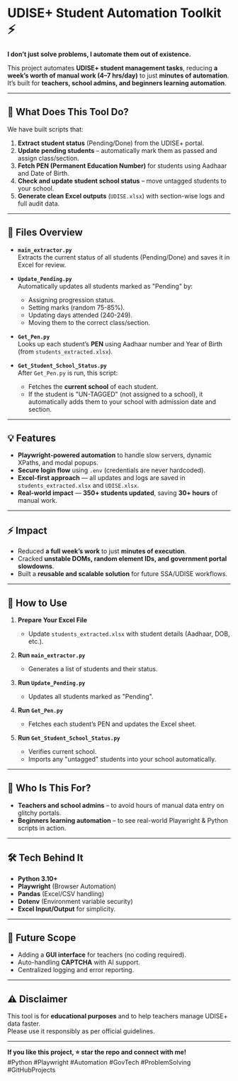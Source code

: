 # UDISE+ Student Automation Toolkit ⚡

**I don’t just solve problems, I automate them out of existence.**

This project automates **UDISE+ student management tasks**, reducing **a week’s worth of manual work (4–7 hrs/day)** to just **minutes of automation**.  
It’s built for **teachers, school admins, and beginners learning automation**.

---

## 🚀 What Does This Tool Do?

We have built scripts that:
1. **Extract student status** (Pending/Done) from the UDISE+ portal.  
2. **Update pending students** – automatically mark them as passed and assign class/section.  
3. **Fetch PEN (Permanent Education Number)** for students using Aadhaar and Date of Birth.  
4. **Check and update student school status** – move untagged students to your school.  
5. **Generate clean Excel outputs** (`UDISE.xlsx`) with section-wise logs and full audit data.

---

## 🧩 Files Overview

- **`main_extractor.py`**  
  Extracts the current status of all students (Pending/Done) and saves it in Excel for review.

- **`Update_Pending.py`**  
  Automatically updates all students marked as "Pending" by:
  - Assigning progression status.
  - Setting marks (random 75-85%).
  - Updating days attended (240-249).
  - Moving them to the correct class/section.

- **`Get_Pen.py`**  
  Looks up each student’s **PEN** using Aadhaar number and Year of Birth (from `students_extracted.xlsx`).

- **`Get_Student_School_Status.py`**  
  After `Get_Pen.py` is run, this script:
  - Fetches the **current school** of each student.
  - If the student is "UN-TAGGED" (not assigned to a school), it automatically adds them to your school with admission date and section.

---

## 💡 Features
- **Playwright-powered automation** to handle slow servers, dynamic XPaths, and modal popups.  
- **Secure login flow** using `.env` (credentials are never hardcoded).  
- **Excel-first approach** — all updates and logs are saved in `students_extracted.xlsx` and `UDISE.xlsx`.  
- **Real-world impact** — **350+ students updated**, saving **30+ hours** of manual work.  

---

## ⚡ Impact
- Reduced **a full week’s work** to just **minutes of execution**.  
- Cracked **unstable DOMs, random element IDs, and government portal slowdowns**.  
- Built a **reusable and scalable solution** for future SSA/UDISE workflows.

---

## 🔧 How to Use

1. **Prepare Your Excel File**  
   - Update `students_extracted.xlsx` with student details (Aadhaar, DOB, etc.).

2. **Run `main_extractor.py`**  
   - Generates a list of students and their status.

3. **Run `Update_Pending.py`**  
   - Updates all students marked as "Pending".

4. **Run `Get_Pen.py`**  
   - Fetches each student’s PEN and updates the Excel sheet.

5. **Run `Get_Student_School_Status.py`**  
   - Verifies current school.
   - Imports any "untagged" students into your school automatically.

---

## 🎯 Who Is This For?

- **Teachers and school admins** – to avoid hours of manual data entry on glitchy portals.  
- **Beginners learning automation** – to see real-world Playwright & Python scripts in action.

---

## 🛠️ Tech Behind It

- **Python 3.10+**  
- **Playwright** (Browser Automation)  
- **Pandas** (Excel/CSV handling)  
- **Dotenv** (Environment variable security)  
- **Excel Input/Output** for simplicity.

---

## 🌱 Future Scope
- Adding a **GUI interface** for teachers (no coding required).  
- Auto-handling **CAPTCHA** with AI support.  
- Centralized logging and error reporting.

---

## ⚠️ Disclaimer
This tool is for **educational purposes** and to help teachers manage UDISE+ data faster.  
Please use it responsibly as per official guidelines.

---

**If you like this project, ⭐ star the repo and connect with me!**  
#Python #Playwright #Automation #GovTech #ProblemSolving #GitHubProjects
